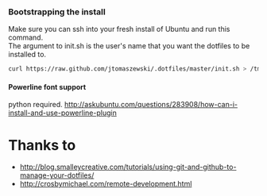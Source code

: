 ### Bootstrapping the install
Make sure you can ssh into your fresh install of Ubuntu and run this command.  
The argument to init.sh is the user's name that you want the dotfiles to be installed to.

```bash
curl https://raw.github.com/jtomaszewski/.dotfiles/master/init.sh > /tmp/init.sh && sh /tmp/init.sh
```
#### Powerline font support
python required.
http://askubuntu.com/questions/283908/how-can-i-install-and-use-powerline-plugin



# Thanks to
* http://blog.smalleycreative.com/tutorials/using-git-and-github-to-manage-your-dotfiles/
* http://crosbymichael.com/remote-development.html



